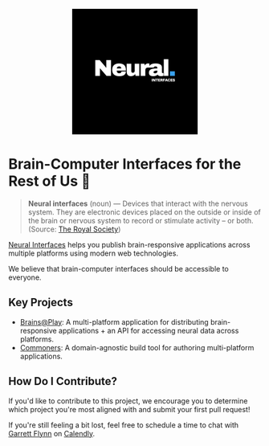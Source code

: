 <p align="center">
<a href="https://neuralinterfaces.com"><img src="https://github.com/neuralinterfaces/.github/blob/6700031/assets/logo_dark.png?raw=true" height="250"></a>
</p>

# Brain-Computer Interfaces for the Rest of Us 🧠
> **Neural interfaces** (noun) — Devices that interact with the nervous system. They are electronic devices placed on the outside or inside of the brain or nervous system to record or stimulate activity – or both. (Source: [The Royal Society](https://royalsociety.org/news-resources/projects/ihuman-perspective/))


[Neural Interfaces](https://neuralinterfaces.com) helps you publish brain-responsive applications across multiple platforms using modern web technologies.

We believe that brain-computer interfaces should be accessible to everyone.

## Key Projects
- [Brains@Play](https://github.com/neuralinterfaces/brainsatplay): A multi-platform application for distributing brain-responsive applications + an API for accessing neural data across platforms.
- [Commoners](https://github.com/neuralinterfaces/commoners): A domain-agnostic build tool for authoring multi-platform applications.

## How Do I Contribute?
If you'd like to contribute to this project, we encourage you to determine which project you're most aligned with and submit your first pull request! 

If you're still feeling a bit lost, feel free to schedule a time to chat with [Garrett Flynn](https://github.com/garrettmflynn) on [Calendly](https://calendly.com/garrettmflynn).
